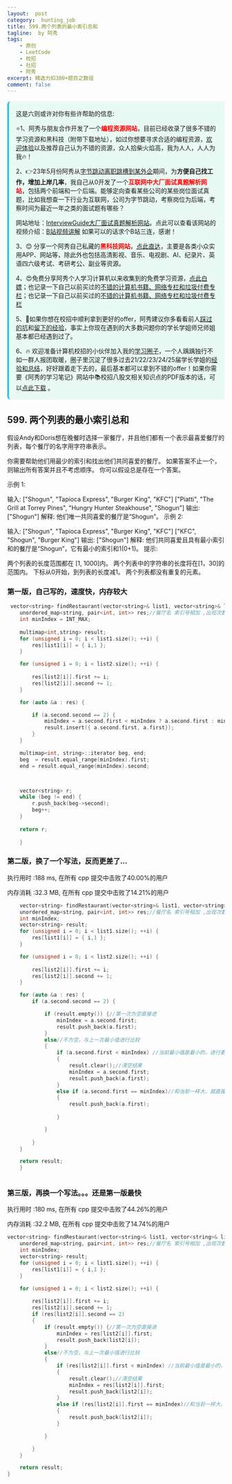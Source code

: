 ```yaml
---
layout:  post
category:  hunting_job
title: 599.两个列表的最小索引总和
tagline:  by 阿秀
tags:
    - 原创
    - LeetCode
    - 校招
    - 社招
    - 阿秀
excerpt: 精选力扣300+题目之数组
comment: false
---
```




<div style="border-color: #24C6DC;
            background-color: #e9f9f3;         
            margin: 1rem 0;
        padding: .25rem 1rem;
        border-left-width: .3rem;
        border-left-style: solid;
        border-radius: .5rem;
        color: inherit;">
  <p>这是六则或许对你有些许帮助的信息:</p>
<p>⭐️1、阿秀与朋友合作开发了一个<span style="font-weight:bold;color:red">编程资源网站</span>，目前已经收录了很多不错的学习资源和黑科技（附带下载地址），如过你想要寻求合适的编程资源，<a href="https://tools.interviewguide.cn/home" style="text-decoration: underline" target="_blank">欢迎体验</a>以及推荐自己认为不错的资源，众人拾柴火焰高，我为人人，人人为我🔥！</p>  <p>2、👉23年5月份阿秀从<a style="text-decoration: underline" href="https://mp.weixin.qq.com/s?__biz=Mzk0ODU4MzEzMw==&mid=2247512170&idx=1&sn=c4a04a383d2dfdece676b75f17224e78" target="_blank">字节跳动离职跳槽到某外企</a>期间，为<span style="font-weight:bold">方便自己找工作，增加上岸几率</span>，我自己从0开发了一个<span style="font-weight:bold;color:red">互联网中大厂面试真题解析网站</span>，包括两个前端和一个后端。能够定向查看某些公司的某些岗位面试真题，比如我想查一下行业为互联网，公司为字节跳动，考察岗位为后端，考察时间为最近一年之类的面试题有哪些？
<div align="center">
</div>网站地址：<a style="text-decoration: underline" href="https://top.interviewguide.cn/" target="_blank">InterviewGuide大厂面试真题解析网站</a>。点此可以查看该网站的视频介绍：<a style="text-decoration: underline" href="https://www.bilibili.com/video/BV1f94y1C7BL" target="_blank">B站视频讲解</a>   如果可以的话求个B站三连，感谢！
    </p>3、😊
    分享一个阿秀自己私藏的<span style="font-weight:bold;color:red">黑科技网站</span>，<a style="text-decoration: underline" href="https://hkjtz.cn/" target="_blank">点此直达</a>，主要是各类小众实用APP、网站等，除此外也包括高清影视、音乐、电视剧、AI、纪录片、英语四六级考试、考研考公、副业等资源。
  </p>
  <p>4、😍免费分享阿秀个人学习计算机以来收集到的免费学习资源，<a style="text-decoration: underline" href="/notes/07-resources/01-free/01-introduce.html" target="_blank">点此白嫖</a>；也记录一下自己以前买过的<a style="text-decoration: underline" href="/notes/07-resources/02-precious.html" target="_blank">不错的计算机书籍、网络专栏和垃圾付费专栏</a>；也记录一下自己以前买过的<a style="text-decoration: underline" href="/notes/07-resources/02-precious.html" target="_blank">不错的计算机书籍、网络专栏和垃圾付费专栏</a>
  </p>
  <p>5、🚀如果你想在校招中顺利拿到更好的offer，阿秀建议你多看看前人<a style="text-decoration: underline" href="https://www.yuque.com/tuobaaxiu/httmmc/npg1k81zeq4wfpyz" target="_blank">踩过的坑</a>和<a style="text-decoration: underline"  target="_blank" href="https://www.yuque.com/tuobaaxiu/httmmc/gge9ppd0mbu2d3dp">留下的经验</a>，事实上你现在遇到的大多数问题你的学长学姐师兄师姐基本都已经遇到过了。
  </p>
  <p>6、🔥 欢迎准备计算机校招的小伙伴加入我的<a  style="text-decoration: underline" href="https://www.yuque.com/tuobaaxiu/httmmc/xg0otqvc17wfx4u9" target="_blank">学习圈子</a>，一个人踽踽独行不如一群人报团取暖，圈子里沉淀了很多过去21/22/23/24/25届学长学姐的<a  style="text-decoration: underline" href="https://www.yuque.com/tuobaaxiu/httmmc/gge9ppd0mbu2d3dp" target="_blank">经验和总结</a>，好好跟着走下去的，最后基本都可以拿到不错的offer！</a>如果你需要《阿秀的学习笔记》网站中📚︎校招八股文相关知识点的PDF版本的话，可以<a style="text-decoration: underline" href="https://www.yuque.com/tuobaaxiu/httmmc/qs0yn66apvkzw0ps" target="_blank">点此下载</a> 。</p>   </div>


## 599. 两个列表的最小索引总和

假设Andy和Doris想在晚餐时选择一家餐厅，并且他们都有一个表示最喜爱餐厅的列表，每个餐厅的名字用字符串表示。

你需要帮助他们用最少的索引和找出他们共同喜爱的餐厅。 如果答案不止一个，则输出所有答案并且不考虑顺序。 你可以假设总是存在一个答案。

示例 1:

输入:
["Shogun", "Tapioca Express", "Burger King", "KFC"]
["Piatti", "The Grill at Torrey Pines", "Hungry Hunter Steakhouse", "Shogun"]
输出: ["Shogun"]
解释: 他们唯一共同喜爱的餐厅是“Shogun”。
示例 2:

输入:
["Shogun", "Tapioca Express", "Burger King", "KFC"]
["KFC", "Shogun", "Burger King"]
输出: ["Shogun"]
解释: 他们共同喜爱且具有最小索引和的餐厅是“Shogun”，它有最小的索引和1(0+1)。
提示:

两个列表的长度范围都在 [1, 1000]内。
两个列表中的字符串的长度将在[1，30]的范围内。
下标从0开始，到列表的长度减1。
两个列表都没有重复的元素。

### 第一版，自己写的，速度快，内存较大







```c++
 vector<string> findRestaurant(vector<string>& list1, vector<string>& list2) {
    unordered_map<string, pair<int, int>> res;//餐厅名 索引号相加 ,出现次数
	int minIndex = INT_MAX;
	
	multimap<int,string> result;
	for (unsigned i = 0; i < list1.size(); ++i) {
		res[list1[i]] = { i,1 };
	}

	for (unsigned i = 0; i < list2.size(); ++i) {
		
		res[list2[i]].first += i;
		res[list2[i]].second += 1;
	}

	for (auto &a : res) {

		if (a.second.second == 2) {	
			minIndex = a.second.first < minIndex ? a.second.first : minIndex;
			result.insert({ a.second.first, a.first});
		}
	}

	multimap<int, string>::iterator beg, end;
	beg  = result.equal_range(minIndex).first;
	end = result.equal_range(minIndex).second;



	vector<string> r;
	while (beg != end) {
		r.push_back(beg->second);
		beg++;
	}
	
	return r;
        
    }
```





### 第二版，换了一个写法，反而更差了...

执行用时 :188 ms, 在所有 cpp 提交中击败了40.00%的用户

内存消耗 :32.3 MB, 在所有 cpp 提交中击败了14.21%的用户





```c++
    vector<string> findRestaurant(vector<string>& list1, vector<string>& list2) {
	unordered_map<string, pair<int, int>> res;//餐厅名 索引号相加 ,出现次数
	int minIndex;
	vector<string> result;
	for (unsigned i = 0; i < list1.size(); ++i) {
		res[list1[i]] = { i,1 };
	}

	for (unsigned i = 0; i < list2.size(); ++i) {
		
		res[list2[i]].first += i;
		res[list2[i]].second += 1;
	}

	for (auto &a : res) {
		if (a.second.second == 2) {	

			if (result.empty()) {//第一次为空直接进
				minIndex = a.second.first;
				result.push_back(a.first);
			}
			else//不为空，与上一次最小值进行比较
			{
				if (a.second.first < minIndex) //当前最小值是最小的，进行更替
				{
					result.clear();//清空结果
					minIndex = a.second.first;
					result.push_back(a.first);
				}
				else if (a.second.first == minIndex)//和当前一样大，就直接进去
				{
					result.push_back(a.first);
					
				}

			}
			
		}
	}

	return result;
    }
```



```c++

```





### 第三版，再换一个写法。。。还是第一版最快

执行用时 :180 ms, 在所有 cpp 提交中击败了44.26%的用户

内存消耗 :32.2 MB, 在所有 cpp 提交中击败了14.74%的用户



```c++
vector<string> findRestaurant(vector<string>& list1, vector<string>& list2) {
	unordered_map<string, pair<int, int>> res;//餐厅名 索引号相加 ,出现次数
	int minIndex;
	vector<string> result;
	for (unsigned i = 0; i < list1.size(); ++i) {
		res[list1[i]] = { i,1 };
	}

	for (unsigned i = 0; i < list2.size(); ++i) {
		
		res[list2[i]].first += i;
		res[list2[i]].second += 1;
		if (res[list2[i]].second == 2)
		{
			if (result.empty()) {//第一次为空直接进
				minIndex = res[list2[i]].first;
				result.push_back(list2[i]);
			}
			else//不为空，与上一次最小值进行比较
			{
				if (res[list2[i]].first < minIndex) //当前最小值是最小的，进行更替
				{
					result.clear();//清空结果
					minIndex = res[list2[i]].first;
					result.push_back(list2[i]);
				}
				else if (res[list2[i]].first == minIndex)//和当前一样大，就直接进去
				{
					result.push_back(list2[i]);
				}

			}

		}
	}

	return result;
}
```



<p id="错误的集合"></p>

